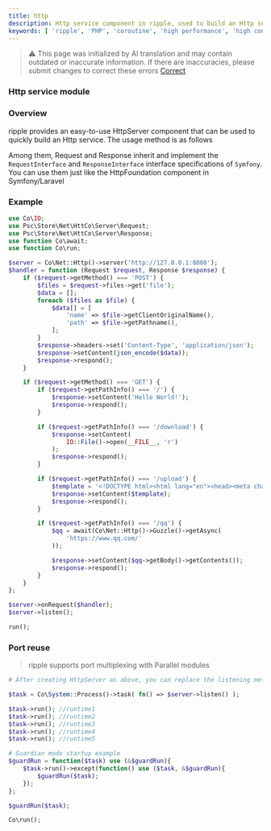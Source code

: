 ```yaml
---
title: http
description: Http service component in ripple, used to build an Http service
keywords: [ 'ripple', 'PHP', 'coroutine', 'high performance', 'high concurrency', 'Http', 'Server','asynchronous Http','GuzzleHttp asynchronous','Guzzle asynchronous' ]
---
```


> ⚠️ This page was initialized by AI translation and may contain outdated or inaccurate information. If there are
> inaccuracies, please submit changes to correct these errors [Correct](https://github.com/cloudtay/ripple-documents)

### Http service module

### Overview

ripple provides an easy-to-use HttpServer component that can be used to quickly build an Http service. The usage method
is as follows

Among them, Request and Response inherit and implement the `RequestInterface` and `ResponseInterface` interface
specifications of `Symfony`.
You can use them just like the HttpFoundation component in Symfony/Laravel

### Example

```php
use Co\IO;
use Psc\Store\Net\HttCo\Server\Request;
use Psc\Store\Net\HttCo\Server\Response;
use function Co\await;
use function Co\run;

$server = Co\Net::Http()->server('http://127.0.0.1:8008');
$handler = function (Request $request, Response $response) {
    if ($request->getMethod() === 'POST') {
        $files = $request->files->get('file');
        $data = [];
        foreach ($files as $file) {
            $data[] = [
                'name' => $file->getClientOriginalName(),
                'path' => $file->getPathname(),
            ];
        }
        $response->headers->set('Content-Type', 'application/json');
        $response->setContent(json_encode($data));
        $response->respond();
    }

    if ($request->getMethod() === 'GET') {
        if ($request->getPathInfo() === '/') {
            $response->setContent('Hello World!');
            $response->respond();
        }

        if ($request->getPathInfo() === '/download') {
            $response->setContent(
                IO::File()->open(__FILE__, 'r')
            );
            $response->respond();
        }

        if ($request->getPathInfo() === '/upload') {
            $template = '<!DOCTYPE html><html lang="en"><head><meta charset="UTF-8"><title>Upload</title></head><body><form action=" /upload" method="post" enctype="multipart/form-data"><input type="file" name="file"><button type="submit">Upload</button></form></ body>';
            $response->setContent($template);
            $response->respond();
        }

        if ($request->getPathInfo() === '/qq') {
            $qq = await(Co\Net::Http()->Guzzle()->getAsync(
                'https://www.qq.com/'
            ));

            $response->setContent($qq->getBody()->getContents());
            $response->respond();
        }
    }
};

$server->onRequest($handler);
$server->listen();

run();
```

### Port reuse

> ripple supports port multiplexing with Parallel modules

```php
# After creating HttpServer as above, you can replace the listening method to implement port multiplexing.

$task = Co\System::Process()->task( fn() => $server->listen() );

$task->run(); //runtime1
$task->run(); //runtime2
$task->run(); //runtime3
$task->run(); //runtime4
$task->run(); //runtime5

# Guardian mode startup example
$guardRun = function($task) use (&$guardRun){
    $task->run()->except(function() use ($task, &$guardRun){
        $guardRun($task);
    });
};

$guardRun($task);

Co\run();
```
